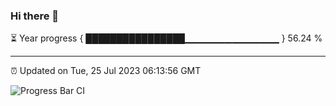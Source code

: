 ### Hi there 👋

⏳ Year progress { ████████████████▁▁▁▁▁▁▁▁▁▁▁▁▁▁ } 56.24 %

---

⏰ Updated on Tue, 25 Jul 2023 06:13:56 GMT

![Progress Bar CI](https://github.com/liununu/liununu/workflows/Progress%20Bar%20CI/badge.svg)
